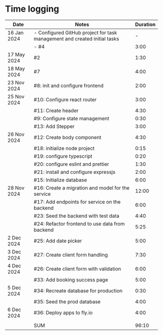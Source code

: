 # Time logging

| Date        | Notes                                                                       | Duration |
|-------------|-----------------------------------------------------------------------------|----------|
| 16 Jan 2024 | - Configured GitHub project for   task management and created initial tasks | -        |
|             | - #4                                                                        | 3:00     |
| 17 May 2024 | #2                                                                          | 1:30     |
| 18 May 2024 | #7                                                                          | 4:00     |
| 23 Nov 2024 | #8: init and configure frontend                                             | 2:00     |
| 25 Nov 2024 | #10: Configure react router                                                 | 3:00     |
|             | #11: Create header                                                          | 4:30     |
|             | #9: Configure state management                                              | 0:30     |
|             | #13: Add Stepper                                                            | 3:00     |
| 26 Nov 2024 | #12: Create body component                                                  | 4:30     |
|             | #18: initialize node project                                                | 0:15     |
|             | #19: configure typescript                                                   | 0:20     |
|             | #20: configure eslint and prettier                                          | 1:30     |
|             | #21: install and configure expressjs                                        | 2:00     |
|             | #15: Initialize database                                                    | 6:00     |
| 28 Nov 2024 | #16: Create a migration and model for the service                           | 12:00    |
|             | #17: Add endpoints for service on the backend                               | 6:00     |
|             | #23: Seed the backend with test data                                        | 4:40     |
|             | #24: Refactor frontend to use data from backend                             | 5:25     |
| 2 Dec 2024  | #25: Add date picker                                                        | 5:00     |
| 3 Dec 2024  | #27: Create client form handling                                            | 7:30     |
| 4 Dec 2024  | #26: Create client form with validation                                     | 6:00     |
|             | #33: Add booking success page                                               | 5:00     |
| 5 Dec 2024  | #34: Recreate database for production                                       | 0:30     |
|             | #35: Seed the prod database                                                 | 4:00     |
| 6 Dec 2024  | #36: Deploy apps to fly.io                                                  | 4:00     |
|             |                                                                             |          |
|             |                                                                         SUM | 96:10    |